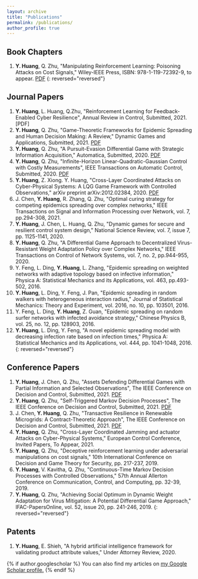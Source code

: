 ```yaml
---
layout: archive
title: "Publications"
permalink: /publications/
author_profile: true
---
```

Book Chapters
-----
1. **Y. Huang**, Q. Zhu, "Manipulating Reinforcement Learning: Poisoning Attacks on Cost Signals," Wiley-IEEE Press, ISBN: 978-1-119-72392-9, to appear. [PDF](https://arxiv.org/pdf/2002.03827.pdf)
{: reversed="reversed"}

Journal Papers
-----

1. **Y. Huang**, L. Huang, Q.Zhu, "Reinforcement Learning for Feedback-Enabled Cyber Resilience", Annual Review in Control, Submitted, 2021.[PDF]
1. **Y. Huang**, Q. Zhu, "Game-Theoretic Frameworks for Epidemic Spreading and Human Decision Making: A Review," Dynamic Games and Applications, Submitted, 2021. [PDF](https://arxiv.org/pdf/2106.00214.pdf)
1. **Y. Huang**, Q. Zhu, "A Pursuit-Evasion Differential Game with Strategic Information Acquisition," Automatica, Submitted, 2020. [PDF](https://arxiv.org/abs/2102.05469)
1. **Y. Huang**, Q. Zhu, "Infinite-Horizon Linear-Quadratic-Gaussian Control with Costly Measurements", IEEE Transactions on Automatic Control, Submitted, 2020. [PDF](https://arxiv.org/pdf/2012.14925.pdf)
1. **Y. Huang**, Z. Xiong. Y. Huang, "Cross-Layer Coordinated Attacks on Cyber-Physical Systems: A LQG Game Framework with Controlled Observations," arXiv preprint arXiv:2012.02384, 2020. [PDF](https://arxiv.org/pdf/2012.02384.pdf)
1. J. Chen, **Y. Huang**, R. Zhang, Q. Zhu, "Optimal curing strategy for competing epidemics spreading over complex networks," IEEE Transactions on Signal and Information Processing over Network, vol. 7, pp.294-308, 2021.
1. **Y. Huang**, J. Chen, L. Huang, Q. Zhu, "Dynamic games for secure and resilient control system design," National Science Review, vol. 7, issue 7, pp. 1125-1141, 2020.
1. **Y. Huang**, Q. Zhu, "A Differential Game Approach to Decentralized Virus-Resistant Weight Adaptation Policy over Complex Networks," IEEE Transactions on Control of Network Systems, vol. 7, no. 2, pp.944-955, 2020.
1. Y. Feng, L. Ding, **Y. Huang**, L. Zhang, "Epidemic spreading on weighted networks with adaptive topology based on infective information," Physica A: Statistical Mechanics and its Applications, vol. 463, pp.493-502, 2016.
1. **Y. Huang**, L. Ding, Y. Feng, J. Pan, "Epidemic spreading in random walkers with heterogeneous interaction radius," Journal of Statistical Mechanics: Theory and Experiment, vol. 2016, no. 10, pp. 103501, 2016.
1. Y. Feng, L. Ding, **Y. Huang**, Z. Guan, "Epidemic spreading on random surfer networks with infected avoidance strategy," Chinese Physics B, vol. 25, no. 12, pp. 128903, 2016.
1. **Y. Huang**, L. Ding, Y. Feng, "A novel epidemic spreading model with decreasing infection rate based on infection times," Physica A: Statistical Mechanics and its Applications, vol. 444, pp. 1041-1048, 2016.
{: reversed="reversed"}

Conference Papers
-----
1. **Y. Huang**, J. Chen, Q. Zhu, "Assets Defending Differential Games with Partial Information and Selected Observations", The IEEE Conference on Decision and Control, Submitted, 2021. [PDF](https://arxiv.org/abs/2103.13230)
1. **Y. Huang**, Q. Zhu, "Self-Triggered Markov Decision Processes", The IEEE Conference on Decision and Control, Submitted, 2021. [PDF](https://arxiv.org/pdf/2102.08571.pdf)
1. J. Chen, **Y. Huang**, Q. Zhu, "Transactive Resilience in Renewable Microgrids: A Contract-Theoretic Approach", The IEEE Conference on Decision and Control, Submitted, 2021. [PDF](https://arxiv.org/pdf/2103.17089.pdf)
1. **Y. Huang**, Q. Zhu, "Cross-Layer Coordinated Jamming and actuator Attacks on Cyber-Physical Systems," European Control Conference, Invited Papers, To Appear, 2021.
1. **Y. Huang**, Q. Zhu, "Deceptive reinforcement learning under adversarial manipulations on cost signals," 10th International Conference on Decision and Game Theory for Security, pp. 217-237, 2019. 
1. **Y. Huang**, V. Kavitha, Q. Zhu, "Continuous-Time Markov Decision Processes with Controlled Observations," 57th Annual Allerton Conference on Communication, Control, and Computing, pp. 32-39, 2019.
1. **Y. Huang**, Q. Zhu, "Achieving Social Optimum in Dynamic Weight Adaptation for Virus Mitigation: A Potential Differential Game Approach," IFAC-PapersOnline, vol. 52, issue 20, pp. 241-246, 2019.
{: reversed="reversed"}

Patents
-----
1. **Y. Huang**, E. Shieh, "A hybrid artificial intelligence framework for validating product attribute values,"  Under Attorney Review, 2020.

{% if author.googlescholar %}
  You can also find my articles on <u><a href="{{author.googlescholar}}">my Google Scholar profile</a>.</u>
{% endif %}

